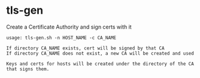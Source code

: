 # tls-gen
Create a Certificate Authority and sign certs with it

```
usage: tls-gen.sh -n HOST_NAME -c CA_NAME

If directory CA_NAME exists, cert will be signed by that CA
If directory CA_NAME does not exist, a new CA will be created and used

Keys and certs for hosts will be created under the directory of the CA that signs them.
```
